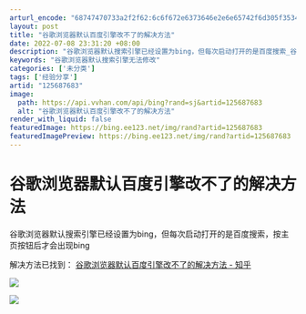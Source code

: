 ```yaml
---
arturl_encode: "68747470733a2f2f62:6c6f672e6373646e2e6e65742f6d305f35343632353832302f:61727469636c652f64657461696c732f313235363837363833"
layout: post
title: "谷歌浏览器默认百度引擎改不了的解决方法"
date: 2022-07-08 23:31:20 +08:00
description: "谷歌浏览器默认搜索引擎已经设置为bing，但每次启动打开的是百度搜索_谷歌浏览器默认搜索引擎无法修改"
keywords: "谷歌浏览器默认搜索引擎无法修改"
categories: ['未分类']
tags: ['经验分享']
artid: "125687683"
image:
  path: https://api.vvhan.com/api/bing?rand=sj&artid=125687683
  alt: "谷歌浏览器默认百度引擎改不了的解决方法"
render_with_liquid: false
featuredImage: https://bing.ee123.net/img/rand?artid=125687683
featuredImagePreview: https://bing.ee123.net/img/rand?artid=125687683
---
```


# 谷歌浏览器默认百度引擎改不了的解决方法

谷歌浏览器默认搜索引擎已经设置为bing，但每次启动打开的是百度搜索，按主页按钮后才会出现bing

解决方法已找到：
[谷歌浏览器默认百度引擎改不了的解决方法 - 知乎](https://zhuanlan.zhihu.com/p/337751525 "谷歌浏览器默认百度引擎改不了的解决方法 - 知乎")

![](https://i-blog.csdnimg.cn/blog_migrate/6ad797dd51a5099d9cb67ed4be1d7af6.png)

![](https://i-blog.csdnimg.cn/blog_migrate/ba3206b8d397578a2ae8f39fadd468a1.png)